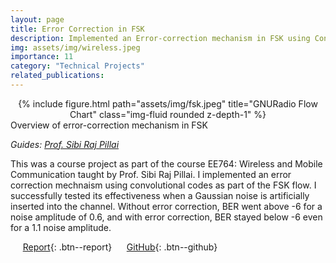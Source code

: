```yaml
---
layout: page
title: Error Correction in FSK
description: Implemented an Error-correction mechanism in FSK using Convolutional codes
img: assets/img/wireless.jpeg
importance: 11
category: "Technical Projects"
related_publications: 
---
```


<center>
<div class="row">
    <div class="col-sm mt-4 mt-md-0">
        {% include figure.html path="assets/img/fsk.jpeg" title="GNURadio Flow Chart" class="img-fluid rounded z-depth-1" %}
    </div>
</div>
</center>
<div class="caption">
    Overview of error-correction mechanism in FSK
</div>

_Guides: [Prof. Sibi Raj Pillai](https://www.ee.iitb.ac.in/wiki/faculty/bsraj)_  

This was a course project as part of the course EE764: Wireless and Mobile Communication taught by Prof. Sibi Raj Pillai. I implemented an error correction mechnaism using convolutional codes as part of the FSK flow. I successfully tested its effectiveness when a Gaussian noise is artificially inserted into the channel. Without error correction, BER went above -6 for a noise amplitude of 0.6, and with error correction, BER stayed below -6 even for a 1.1 noise amplitude.

&nbsp;&nbsp;&nbsp;&nbsp; [Report](https://anubhavbhatla.github.io/assets/pdf/EE764_report.pdf){: .btn--report} &nbsp;&nbsp;&nbsp;&nbsp; [GitHub](https://github.com/AnubhavBhatla/Digital-Signal-Processing){: .btn--github}
